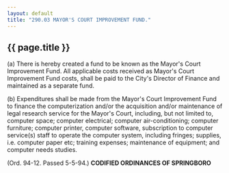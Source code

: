 ```yaml
---
layout: default 
title: "290.03 MAYOR'S COURT IMPROVEMENT FUND."
---
```


{{ page.title }}
----------------

​(a) There is hereby created a fund to be known as the Mayor's Court
Improvement Fund. All applicable costs received as Mayor's Court
Improvement Fund costs, shall be paid to the City's Director of Finance
and maintained as a separate fund.

​(b) Expenditures shall be made from the Mayor's Court Improvement Fund
to finance the computerization and/or the acquisition and/or maintenance
of legal research service for the Mayor's Court, including, but not
limited to, computer space; computer electrical; computer
air-conditioning; computer furniture; computer printer, computer
software, subscription to computer service(s) staff to operate the
computer system, including fringes; supplies, i.e. computer paper etc;
training expenses; maintenance of equipment; and computer needs studies.

(Ord. 94-12. Passed 5-5-94.) **CODIFIED ORDINANCES OF SPRINGBORO**
